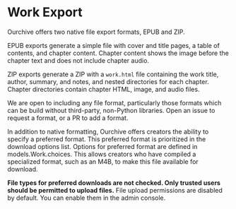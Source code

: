 # Work Export

Ourchive offers two native file export formats, EPUB and ZIP. 

EPUB exports generate a simple file with cover and title pages, a table of contents, and chapter content. Chapter content shows the image before the chapter text and does not include chapter audio.

ZIP exports generate a ZIP with a `work.html` file containing the work title, author, summary, and notes, and nested directories for each chapter. Chapter directories contain chapter HTML, image, and audio files.

We are open to including any file format, particularly those formats which can be build without third-party, non-Python libraries. Open an issue to request a format, or a PR to add a format.

In addition to native formatting, Ourchive offers creators the ability to specify a preferred format. This preferred format is prioritized in the download options list. Options for preferred format are defined in models.Work.choices. This allows creators who have compiled a specialized format, such as an M4B, to make this file available for download. 

**File types for preferred downloads are not checked. Only trusted users should be permitted to upload files.** File upload permissions are disabled by default. You can enable them in the admin console.
